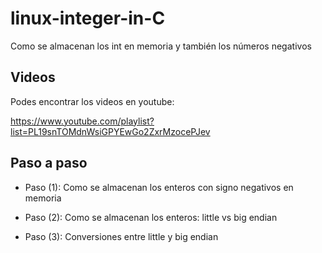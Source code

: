 # linux-integer-in-C
Como se almacenan los int en memoria y también los números negativos

## Videos

Podes encontrar los videos en youtube:

https://www.youtube.com/playlist?list=PL19snTOMdnWsiGPYEwGo2ZxrMzocePJev

## Paso a paso

* Paso (1): Como se almacenan los enteros con signo negativos en memoria
	
* Paso (2): Como se almacenan los enteros: little vs big endian

* Paso (3): Conversiones entre little y big endian